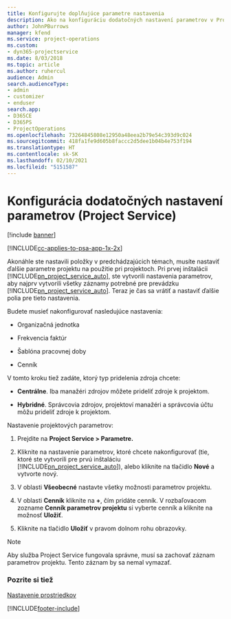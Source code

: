 ```yaml
---
title: Konfigurujte doplňujúce parametre nastavenia
description: Ako na konfiguráciu dodatočných nastavení parametrov v Project Service
author: JohnPBurrows
manager: kfend
ms.service: project-operations
ms.custom:
- dyn365-projectservice
ms.date: 8/03/2018
ms.topic: article
ms.author: ruhercul
audience: Admin
search.audienceType:
- admin
- customizer
- enduser
search.app:
- D365CE
- D365PS
- ProjectOperations
ms.openlocfilehash: 73264845808e12950a48eea2b79e54c393d9c024
ms.sourcegitcommit: 418fa1fe9d605b8faccc2d5dee1b04b4e753f194
ms.translationtype: HT
ms.contentlocale: sk-SK
ms.lasthandoff: 02/10/2021
ms.locfileid: "5151587"
---
```

# <a name="configure-additional-parameter-settings-project-service"></a>Konfigurácia dodatočných nastavení parametrov (Project Service)

[!include [banner](../includes/psa-now-project-operations.md)]

[!INCLUDE[cc-applies-to-psa-app-1x-2x](../includes/cc-applies-to-psa-app-1x-2x.md)]

Akonáhle ste nastavili položky v predchádzajúcich témach, musíte nastaviť ďalšie parametre projektu na použitie pri projektoch. Pri prvej inštalácii [!INCLUDE[pn_project_service_auto](../includes/pn-project-service-auto.md)], ste vytvorili nastavenia parametrov, aby najprv vytvorili všetky záznamy potrebné pre prevádzku [!INCLUDE[pn_project_service_auto](../includes/pn-project-service-auto.md)]. Teraz je čas sa vrátiť a nastaviť ďalšie polia pre tieto nastavenia.  
  
 Budete musieť nakonfigurovať nasledujúce nastavenia:  
  
-   Organizačná jednotka  
  
-   Frekvencia faktúr  
  
-   Šablóna pracovnej doby  
  
-   Cenník  
 
V tomto kroku tiež zadáte, ktorý typ pridelenia zdroja chcete:  
  
- **Centrálne**. Iba manažéri zdrojov môžete prideliť zdroje k projektom.  
  
- **Hybridné**. Správcovia zdrojov, projektoví manažéri a správcovia účtu môžu prideliť zdroje k projektom.  
  
 
Nastavenie projektových parametrov:  
  
1. Prejdite na **Project Service > Parametre.**  
  
2. Kliknite na nastavenie parametrov, ktoré chcete nakonfigurovať (tie, ktoré ste vytvorili pre prvú inštaláciu [!INCLUDE[pn_project_service_auto](../includes/pn-project-service-auto.md)]), alebo kliknite na tlačidlo **Nové** a vytvorte nový.  
  
3. V oblasti **Všeobecné** nastavte všetky možnosti parametrov projektu.  
  
4. V oblasti **Cenník** kliknite na **+**, čím pridáte cenník. V rozbaľovacom zozname **Cenník parametrov projektu** si vyberte cenník a kliknite na možnosť **Uložiť**.  
  
5. Kliknite na tlačidlo **Uložiť** v pravom dolnom rohu obrazovky.  

> [!NOTE]
> Aby služba Project Service fungovala správne, musí sa zachovať záznam parametrov projektu. Tento záznam by sa nemal vymazať.

### <a name="see-also"></a>Pozrite si tiež  
 [Nastavenie prostriedkov](../psa/set-up-resources.md)


[!INCLUDE[footer-include](../includes/footer-banner.md)]